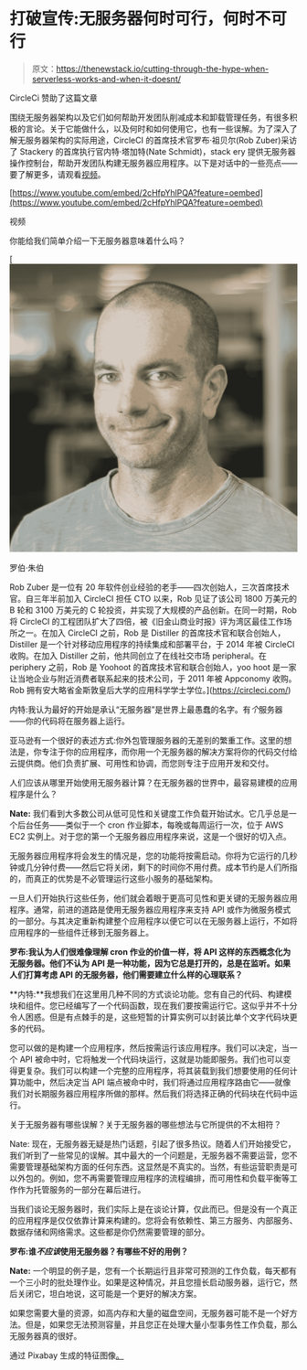 # 打破宣传:无服务器何时可行，何时不可行

> 原文：<https://thenewstack.io/cutting-through-the-hype-when-serverless-works-and-when-it-doesnt/>

CircleCi 赞助了这篇文章

围绕无服务器架构以及它们如何帮助开发团队削减成本和卸载管理任务，有很多积极的言论。关于它能做什么，以及何时和如何使用它，也有一些误解。为了深入了解无服务器架构的实际用途，CircleCI 的首席技术官罗布·祖贝尔(Rob Zuber)采访了 Stackery 的首席执行官内特·塔加特(Nate Schmidt)，stack ery 提供无服务器操作控制台，帮助开发团队构建无服务器应用程序。以下是对话中的一些亮点——要了解更多，请观看[视频](https://www.youtube.com/watch?v=2cHfpYhlPQA&feature=youtu.be)。

[https://www.youtube.com/embed/2cHfpYhlPQA?feature=oembed](https://www.youtube.com/embed/2cHfpYhlPQA?feature=oembed)

视频

你能给我们简单介绍一下无服务器意味着什么吗？

[![](img/ed74d3d18ca0624073b440eeec27874d.png)

罗伯·朱伯

Rob Zuber 是一位有 20 年软件创业经验的老手——四次创始人，三次首席技术官。自三年半前加入 CircleCI 担任 CTO 以来，Rob 见证了该公司 1800 万美元的 B 轮和 3100 万美元的 C 轮投资，并实现了大规模的产品创新。在同一时期，Rob 将 CircleCI 的工程团队扩大了四倍，被《旧金山商业时报》评为湾区最佳工作场所之一。在加入 CircleCI 之前，Rob 是 Distiller 的首席技术官和联合创始人，Distiller 是一个针对移动应用程序的持续集成和部署平台，于 2014 年被 CircleCI 收购。在加入 Distiller 之前，他共同创立了在线社交市场 peripheral。在 periphery 之前，Rob 是 Yoohoot 的首席技术官和联合创始人，yoo hoot 是一家让当地企业与附近消费者联系起来的技术公司，于 2011 年被 Appconomy 收购。Rob 拥有安大略省金斯敦皇后大学的应用科学学士学位。](https://circleci.com/) 

内特:我认为最好的开始是承认“无服务器”是世界上最愚蠢的名字。有*个*服务器——你的代码将在服务器上运行。

亚马逊有一个很好的表述方式:你外包管理服务器的无差别的繁重工作。这里的想法是，你专注于你的应用程序，而你用一个无服务器的解决方案将你的代码交付给云提供商。他们负责扩展、可用性和协调，而您则专注于应用开发和交付。

人们应该从哪里开始使用无服务器计算？在无服务器的世界中，最容易建模的应用程序是什么？

**Nate:** 我们看到大多数公司从低可见性和关键度工作负载开始试水。它几乎总是一个后台任务——类似于一个 cron 作业脚本，每晚或每周运行一次，位于 AWS EC2 实例上。对于您的第一个无服务器应用程序来说，这是一个很好的切入点。

无服务器应用程序将会发生的情况是，您的功能将按需启动。你将为它运行的几秒钟或几分钟付费——然后它将关闭，剩下的时间你不用付费。成本节约是人们所指的，而真正的优势是不必管理运行这些小服务的基础架构。

一旦人们开始执行这些任务，他们就会着眼于更高可见性和更关键的无服务器应用程序。通常，前进的道路是使用无服务器应用程序来支持 API 或作为微服务模式的一部分。与其决定重新构建整个应用程序以便它可以在无服务器上运行，不如将应用程序的一些组件迁移到无服务器上。

**罗布:我认为人们很难像理解 cron 作业的价值一样，将 API 这样的东西概念化为无服务器。他们不认为 API 是一种功能，因为它总是打开的，总是在监听。如果人们打算考虑 API 的无服务器，他们需要建立什么样的心理联系？**

**内特:**我想我们在这里用几种不同的方式谈论功能。您有自己的代码、构建模块和组件。您已经编写了一个代码函数，现在我们要按需运行它。这似乎并不十分令人困惑。但是有点棘手的是，这些短暂的计算实例可以封装比单个文字代码块更多的代码。

您可以做的是构建一个应用程序，然后按需运行该应用程序。我们可以决定，当一个 API 被命中时，它将触发一个代码块运行，这就是功能即服务。我们也可以变得更复杂。我们可以构建一个完整的应用程序，将其装载到我们想要使用的任何计算功能中，然后决定当 API 端点被命中时，我们将通过应用程序路由它——就像我们对长期服务器应用程序所做的那样。然后我们将选择正确的代码块在代码中运行。

关于无服务器有哪些误解？关于无服务器的哪些想法与它所提供的不太相符？

Nate: 现在，无服务器无疑是热门话题，引起了很多热议。随着人们开始接受它，我们听到了一些常见的误解。其中最大的一个问题是，无服务器不需要运营，您不需要管理基础架构方面的任何东西。这显然是不真实的。当然，有些运营职责是可以外包的。例如，您不再需要管理应用程序的流程编排，而可用性和负载平衡等工作作为托管服务的一部分在幕后进行。

当我们谈论无服务器时，我们实际上是在谈论计算，仅此而已。但是没有一个真正的应用程序是仅仅依靠计算来构建的。您将会有依赖性、第三方服务、内部服务、数据存储和网络需求。这些都是你仍然需要管理的部分。

**罗布:谁*不应该*使用无服务器？有哪些不好的用例？**

**Nate:** 一个明显的例子是，您有一个长期运行且非常可预测的工作负载，每天都有一个三小时的批处理作业。如果是这种情况，并且您擅长启动服务器，运行它，然后关闭它，坦白地说，这可能是一个更好的解决方案。

如果您需要大量的资源，如高内存和大量的磁盘空间，无服务器可能不是一个好方法。但是，如果您无法预测容量，并且您正在处理大量小型事务性工作负载，那么无服务器真的很好。

通过 Pixabay 生成的特征图像[。](https://thenewstack.io/?p=5176034&preview=true)

<svg xmlns:xlink="http://www.w3.org/1999/xlink" viewBox="0 0 68 31" version="1.1"><title>Group</title> <desc>Created with Sketch.</desc></svg>